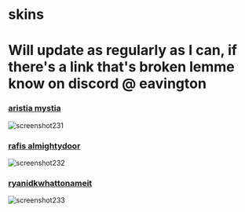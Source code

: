 # skins
# Will update as regularly as I can, if there's a link that's broken lemme know on discord @ eavington
### [aristia mystia](https://cdn.discordapp.com/attachments/1075170599355297792/1301626958462845048/AristiaEdit_Mistya.osk?ex=67252a11&is=6723d891&hm=fe5a98c5d611f76a75d5c7680dff13487658f14beac5d64bffa004e7088fbfa3&)
![screenshot231](https://github.com/user-attachments/assets/a8b08ad9-b190-40b8-9d03-f10b73db1d34)
### [rafis almightydoor](https://cdn.discordapp.com/attachments/1075170599355297792/1301626941069066250/rafis_almightydoor.osk?ex=67252a0d&is=6723d88d&hm=ea09570bf50b97bbe6153f6020e534707410f3eeff93fd84b77df2bd8e90df7d&)
![screenshot232](https://github.com/user-attachments/assets/95b976dd-7186-4581-bad5-4b584be56b43)
### [ryanidkwhattonameit](https://cdn.discordapp.com/attachments/1075170599355297792/1301629427062411306/ryanidkwhattonameit.osk?ex=67252c5e&is=6723dade&hm=9014d54dc5b008f5c2d537fb61a92175c2c9ccfc70e39256fe486e7927d18cd7&)
![screenshot233](https://github.com/user-attachments/assets/b4dc7075-04fa-43c2-b224-e5c2de765e12)
